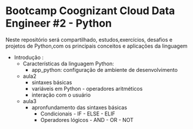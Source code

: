 # Bootcamp Coognizant Cloud Data Engineer #2 - Python

Neste repositório será compartilhado, estudos,exercícios, desafios e projetos de Python,com os principais conceitos e aplicações da linguagem

- Introdução : 
    - Características da linguagem Python: 
      - app_python: configuração de ambiente de desenvolvimento
    - aula2
      - sintaxes básicas
      - variáveis em Python
            - operadores aritméticos
      - interação com o usuário 
    - aula3
      - apronfundamento das sintaxes básicas
        - Condicionais
              - IF
              - ELSE
              - ELIF
        - Operadores lógicos
              - AND
              - OR
              - NOT
          